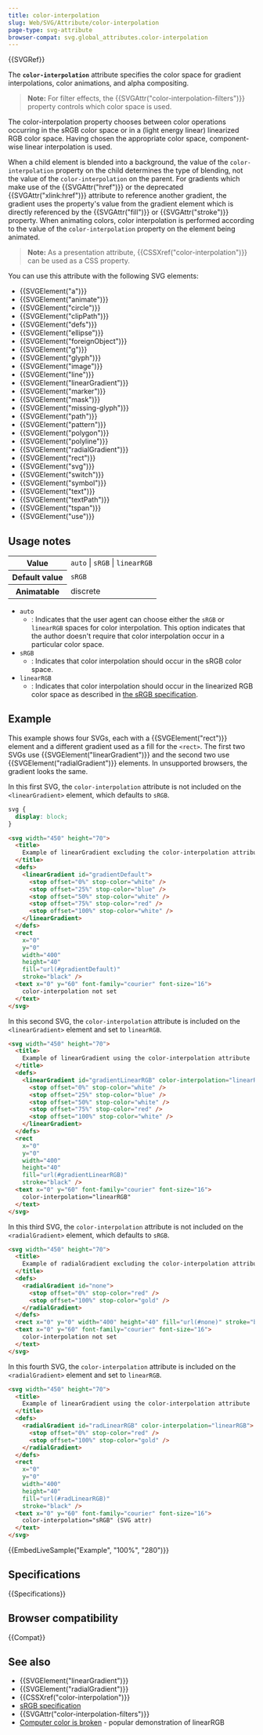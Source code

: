 ```yaml
---
title: color-interpolation
slug: Web/SVG/Attribute/color-interpolation
page-type: svg-attribute
browser-compat: svg.global_attributes.color-interpolation
---
```


{{SVGRef}}

The **`color-interpolation`** attribute specifies the color space for gradient interpolations, color animations, and alpha compositing.

> **Note:** For filter effects, the {{SVGAttr("color-interpolation-filters")}} property controls which color space is used.

The color-interpolation property chooses between color operations occurring in the sRGB color space or in a (light energy linear) linearized RGB color space. Having chosen the appropriate color space, component-wise linear interpolation is used.

When a child element is blended into a background, the value of the `color-interpolation` property on the child determines the type of blending, not the value of the `color-interpolation` on the parent. For gradients which make use of the {{SVGAttr("href")}} or the deprecated {{SVGAttr("xlink:href")}} attribute to reference another gradient, the gradient uses the property's value from the gradient element which is directly referenced by the {{SVGAttr("fill")}} or {{SVGAttr("stroke")}} property. When animating colors, color interpolation is performed according to the value of the `color-interpolation` property on the element being animated.

> **Note:** As a presentation attribute, {{CSSXref("color-interpolation")}} can be used as a CSS property.

You can use this attribute with the following SVG elements:

- {{SVGElement("a")}}
- {{SVGElement("animate")}}
- {{SVGElement("circle")}}
- {{SVGElement("clipPath")}}
- {{SVGElement("defs")}}
- {{SVGElement("ellipse")}}
- {{SVGElement("foreignObject")}}
- {{SVGElement("g")}}
- {{SVGElement("glyph")}}
- {{SVGElement("image")}}
- {{SVGElement("line")}}
- {{SVGElement("linearGradient")}}
- {{SVGElement("marker")}}
- {{SVGElement("mask")}}
- {{SVGElement("missing-glyph")}}
- {{SVGElement("path")}}
- {{SVGElement("pattern")}}
- {{SVGElement("polygon")}}
- {{SVGElement("polyline")}}
- {{SVGElement("radialGradient")}}
- {{SVGElement("rect")}}
- {{SVGElement("svg")}}
- {{SVGElement("switch")}}
- {{SVGElement("symbol")}}
- {{SVGElement("text")}}
- {{SVGElement("textPath")}}
- {{SVGElement("tspan")}}
- {{SVGElement("use")}}

## Usage notes

<table class="properties">
  <tbody>
    <tr>
      <th scope="row">Value</th>
      <td><code>auto</code> | <code>sRGB</code> | <code>linearRGB</code></td>
    </tr>
    <tr>
      <th scope="row">Default value</th>
      <td><code>sRGB</code></td>
    </tr>
    <tr>
      <th scope="row">Animatable</th>
      <td>discrete</td>
    </tr>
  </tbody>
</table>

- `auto`
  - : Indicates that the user agent can choose either the `sRGB` or `linearRGB` spaces for color interpolation. This option indicates that the author doesn't require that color interpolation occur in a particular color space.
- `sRGB`
  - : Indicates that color interpolation should occur in the sRGB color space.
- `linearRGB`
  - : Indicates that color interpolation should occur in the linearized RGB color space as described in [the sRGB specification](https://webstore.iec.ch/publication/6169).

## Example

This example shows four SVGs, each with a {{SVGElement("rect")}} element and a different gradient used as a fill for the `<rect>`. The first two SVGs use {{SVGElement("linearGradient")}} and the second two use {{SVGElement("radialGradient")}} elements. In unsupported browsers, the gradient looks the same.

In this first SVG, the `color-interpolation` attribute is not included on the `<linearGradient>` element, which defaults to `sRGB`.

```css hidden
svg {
  display: block;
}
```

```html
<svg width="450" height="70">
  <title>
    Example of linearGradient excluding the color-interpolation attribute
  </title>
  <defs>
    <linearGradient id="gradientDefault">
      <stop offset="0%" stop-color="white" />
      <stop offset="25%" stop-color="blue" />
      <stop offset="50%" stop-color="white" />
      <stop offset="75%" stop-color="red" />
      <stop offset="100%" stop-color="white" />
    </linearGradient>
  </defs>
  <rect
    x="0"
    y="0"
    width="400"
    height="40"
    fill="url(#gradientDefault)"
    stroke="black" />
  <text x="0" y="60" font-family="courier" font-size="16">
    color-interpolation not set
  </text>
</svg>
```

In this second SVG, the `color-interpolation` attribute is included on the `<linearGradient>` element and set to `linearRGB`.

```html
<svg width="450" height="70">
  <title>
    Example of linearGradient using the color-interpolation attribute
  </title>
  <defs>
    <linearGradient id="gradientLinearRGB" color-interpolation="linearRGB">
      <stop offset="0%" stop-color="white" />
      <stop offset="25%" stop-color="blue" />
      <stop offset="50%" stop-color="white" />
      <stop offset="75%" stop-color="red" />
      <stop offset="100%" stop-color="white" />
    </linearGradient>
  </defs>
  <rect
    x="0"
    y="0"
    width="400"
    height="40"
    fill="url(#gradientLinearRGB)"
    stroke="black" />
  <text x="0" y="60" font-family="courier" font-size="16">
    color-interpolation="linearRGB"
  </text>
</svg>
```

In this third SVG, the `color-interpolation` attribute is not included on the `<radialGradient>` element, which defaults to `sRGB`.

```html
<svg width="450" height="70">
  <title>
    Example of radialGradient excluding the color-interpolation attribute
  </title>
  <defs>
    <radialGradient id="none">
      <stop offset="0%" stop-color="red" />
      <stop offset="100%" stop-color="gold" />
    </radialGradient>
  </defs>
  <rect x="0" y="0" width="400" height="40" fill="url(#none)" stroke="black" />
  <text x="0" y="60" font-family="courier" font-size="16">
    color-interpolation not set
  </text>
</svg>
```

In this fourth SVG, the `color-interpolation` attribute is included on the `<radialGradient>` element and set to `linearRGB`.

```html
<svg width="450" height="70">
  <title>
    Example of linearGradient using the color-interpolation attribute
  </title>
  <defs>
    <radialGradient id="radLinearRGB" color-interpolation="linearRGB">
      <stop offset="0%" stop-color="red" />
      <stop offset="100%" stop-color="gold" />
    </radialGradient>
  </defs>
  <rect
    x="0"
    y="0"
    width="400"
    height="40"
    fill="url(#radLinearRGB)"
    stroke="black" />
  <text x="0" y="60" font-family="courier" font-size="16">
    color-interpolation="sRGB" (SVG attr)
  </text>
</svg>
```

{{EmbedLiveSample("Example", "100%", "280")}}

## Specifications

{{Specifications}}

## Browser compatibility

{{Compat}}

## See also

- {{SVGElement("linearGradient")}}
- {{SVGElement("radialGradient")}}
- {{CSSXref("color-interpolation")}}
- [sRGB specification](https://webstore.iec.ch/publication/6169)
- {{SVGAttr("color-interpolation-filters")}}
- [Computer color is broken](https://www.youtube.com/watch?v=LKnqECcg6Gw) - popular demonstration of linearRGB
